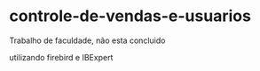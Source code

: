 # controle-de-vendas-e-usuarios
Trabalho de faculdade, não esta concluido

utilizando firebird e IBExpert

